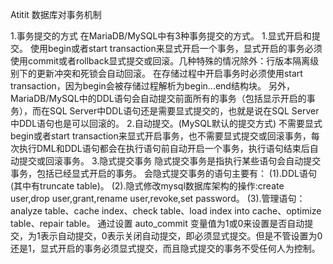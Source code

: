 Atitit 数据库对事务机制


1.事务提交的方式
在MariaDB/MySQL中有3种事务提交的方式。
1.显式开启和提交。
使用begin或者start transaction来显式开启一个事务，显式开启的事务必须使用commit或者rollback显式提交或回滚。几种特殊的情况除外：行版本隔离级别下的更新冲突和死锁会自动回滚。
在存储过程中开启事务时必须使用start transaction，因为begin会被存储过程解析为begin...end结构块。
另外，MariaDB/MySQL中的DDL语句会自动提交前面所有的事务（包括显示开启的事务），而在SQL Server中DDL语句还是需要显式提交的，也就是说在SQL Server中DDL语句也是可以回滚的。
2.自动提交。(MySQL默认的提交方式)
不需要显式begin或者start transaction来显式开启事务，也不需要显式提交或回滚事务，每次执行DML和DDL语句都会在执行语句前自动开启一个事务，执行语句结束后自动提交或回滚事务。
3.隐式提交事务
隐式提交事务是指执行某些语句会自动提交事务，包括已经显式开启的事务。
会隐式提交事务的语句主要有：
(1).DDL语句(其中有truncate table)。
(2).隐式修改mysql数据库架构的操作:create user,drop user,grant,rename user,revoke,set password。
(3).管理语句：analyze table、cache index、check table、load index into cache、optimize table、repair table。
通过设置 auto_commit 变量值为1或0来设置是否自动提交，为1表示自动提交，0表示关闭自动提交，即必须显式提交。但是不管设置为0还是1，显式开启的事务必须显式提交，而且隐式提交的事务不受任何人为控制。

